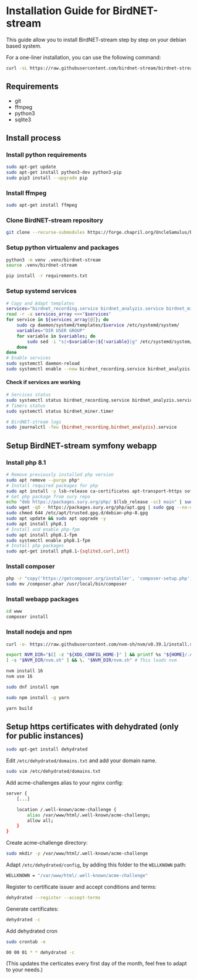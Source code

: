 # Installation Guide for BirdNET-stream

This guide allow you to install BirdNET-stream step by step on your debian based system.

For a one-liner installation, you can use the following command:

```bash
curl -sL https://raw.githubusercontent.com/birdnet-stream/birdnet-stream/master/install.sh | bash
```

## Requirements

- git
- ffmpeg
- python3
- sqlite3

## Install process

### Install python requirements

```bash
sudo apt-get update
sudo apt-get install python3-dev python3-pip
sudo pip3 install --upgrade pip
```

### Install ffmpeg

```bash
sudo apt-get install ffmpeg
```

### Clone BirdNET-stream repository

```bash
git clone --recurse-submodules https://forge.chapril.org/UncleSamulus/BirdNET-stream.git
```

### Setup python virtualenv and packages

```bash
python3 -m venv .venv/birdnet-stream
source .venv/birdnet-stream

pip install -r requirements.txt
```

### Setup systemd services

```bash
# Copy and Adapt templates
services="birdnet_recording.service birdnet_analyzis.service birdnet_miner.timer birdnet_miner.service"
read -r -a services_array <<<"$services"
for service in ${services_array[@]}; do
    sudo cp daemon/systemd/templates/$service /etc/systemd/system/
    variables="DIR USER GROUP"
    for variable in $variables; do
        sudo sed -i "s|<$variable>|${!variable}|g" /etc/systemd/system/$service
    done
done
# Enable services
sudo systemctl daemon-reload
sudo systemctl enable --now birdnet_recording.service birdnet_analyzis.service birdnet_miner.timer
```

#### Check if services are working
    
```bash
# Sercices status
sudo systemctl status birdnet_recording.service birdnet_analyzis.service
# Timers status
sudo systemctl status birdnet_miner.timer
```

```bash
# BirdNET-stream logs
sudo journalctl -feu {birdnet_recording,birdnet_analyzis}.service
```

## Setup BirdNET-stream symfony webapp

### Install php 8.1

```bash
# Remove previously installed php version
sudo apt remove --purge php*
# Install required packages for php
sudo apt install -y lsb-release ca-certificates apt-transport-https software-properties-common gnupg2
# Get php package from sury repo
echo "deb https://packages.sury.org/php/ $(lsb_release -sc) main" | sudo tee /etc/apt/sources.list.d/sury-php.list
sudo wget -qO - https://packages.sury.org/php/apt.gpg | sudo gpg --no-default-keyring --keyring gnupg-ring:/etc/apt/trusted.gpg.d/debian-php-8.gpg --import
sudo chmod 644 /etc/apt/trusted.gpg.d/debian-php-8.gpg
sudo apt update && sudo apt upgrade -y
sudo apt install php8.1
# Install and enable php-fpm
sudo apt install php8.1-fpm
sudo systemctl enable php8.1-fpm
# Install php packages
sudo apt-get install php8.1-{sqlite3,curl,intl}
```

### Install composer

```bash
php -r "copy('https://getcomposer.org/installer', 'composer-setup.php');"\nphp -r "if (hash_file('sha384', 'composer-setup.php') === '55ce33d7678c5a611085589f1f3ddf8b3c52d662cd01d4ba75c0ee0459970c2200a51f492d557530c71c15d8dba01eae') { echo 'Installer verified'; } else { echo 'Installer corrupt'; unlink('composer-setup.php'); } echo PHP_EOL;"\nphp composer-setup.php\nphp -r "unlink('composer-setup.php');"
sudo mv /composer.phar /usr/local/bin/composer
```

### Install webapp packages

```bash
cd www
composer install
```

### Install nodejs and npm

```bash
curl -o- https://raw.githubusercontent.com/nvm-sh/nvm/v0.39.1/install.sh | bash

export NVM_DIR="$([ -z "${XDG_CONFIG_HOME-}" ] && printf %s "${HOME}/.nvm" || printf %s "${XDG_CONFIG_HOME}/nvm")"
[ -s "$NVM_DIR/nvm.sh" ] && \. "$NVM_DIR/nvm.sh" # This loads nvm
```

```bash
nvm install 16
nvm use 16
```

```bash
sudo dnf install npm
```

```bash
sudo npm install -g yarn
```

```bash
yarn build
```

## Setup https certificates with dehydrated (only for public instances)

```bash
sudo apt-get install dehydrated
```

Edit `/etc/dehydrated/domains.txt` and add your domain name.

```bash
sudo vim /etc/dehydrated/domains.txt
```

Add acme-challenges alias to your nginx config:

```bash
server {
    [...]

    location /.well-known/acme-challenge {
        alias /var/www/html/.well-known/acme-challenge;
        allow all;
    }
}
```

Create acme-challenge directory:
```bash
sudo mkdir -p /var/www/html/.well-known/acme-challenge
```
Adapt `/etc/dehydrated/config`, by adding this folder to the `WELLKNOWN` path:

```bash
WELLKNOWN = "/var/www/html/.well-known/acme-challenge"
```

Register to certificate issuer and accept conditions and terms:

```bash
dehydrated --register --accept-terms
```

Generate certificates:
```bash
dehydrated -c
```

Add dehydrated cron
```bash
sudo crontab -e
```

```bash
00 00 01 * * dehydrated -c
```

(This updates the certicates every first day of the month, feel free to adapt to your needs.)
